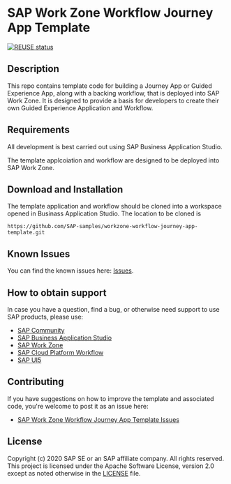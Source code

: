 # SAP Work Zone Workflow Journey App Template
[![REUSE status](https://api.reuse.software/badge/github.com/SAP-samples/workzone-workflow-journey-app-template)](https://api.reuse.software/info/github.com/SAP-samples/workzone-workflow-journey-app-template)

## Description

This repo contains template code for building a Journey App or Guided Experience App, along with a backing workflow, that is deployed into SAP Work Zone.  It is designed to provide a basis for developers to create their own Guided Experience Application and Workflow. 

## Requirements

All development is best carried out using SAP Business Application Studio.

The template applcoiation and workflow are designed to be deployed into SAP Work Zone.

## Download and Installation

The template application and workflow should be cloned into a workspace opened in Businass Application Studio.  The location to be cloned is

```
https://github.com/SAP-samples/workzone-workflow-journey-app-template.git
```

## Known Issues

You can find the known issues here: [Issues](https://github.com/SAP-samples/workzone-workflow-journey-app-template/issues).

## How to obtain support

In case you have a question, find a bug, or otherwise need support to use SAP products, please use:

* [SAP Community](https://community.sap.com/)
* [SAP Business Application Studio](https://help.sap.com/viewer/product/SAP%20Business%20Application%20Studio/Cloud/en-US) 
* [SAP Work Zone](https://help.sap.com/viewer/fec5ca6e3229418f84a932c745cbe985/Cloud/en-US)
* [SAP Cloud Platform Workflow](https://help.sap.com/viewer/product/WORKFLOW_SERVICE/Cloud/en-US)
* [SAP UI5](https://help.sap.com/viewer/product/SAPUI5/External/en-US) 


## Contributing

If you have suggestions on how to improve the template and associated code, you're welcome to post it as an issue here:

* [SAP Work Zone Workflow Journey App Template Issues](https://github.com/SAP-samples/workzone-workflow-journey-app-template/issues)

## License
Copyright (c) 2020 SAP SE or an SAP affiliate company. All rights reserved. This project is licensed under the Apache Software License, version 2.0 except as noted otherwise in the [LICENSE](LICENSES/Apache-2.0.txt) file.
